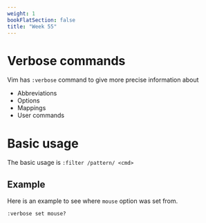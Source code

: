 ```yaml
---
weight: 1
bookFlatSection: false
title: "Week 55"
---
```


# Verbose commands
Vim has `:verbose` command to give more precise information about
- Abbreviations
- Options
- Mappings
- User commands

# Basic usage
The basic usage is `:filter /pattern/ <cmd>`

## Example
Here is an example to see where `mouse` option was set from.
```vim
:verbose set mouse?
```
